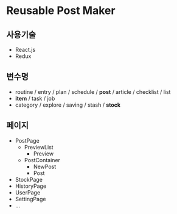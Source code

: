 # Reusable Post Maker

## 사용기술
- React.js
- Redux

## 변수명
- routine / entry / plan / schedule / **post** / article / checklist / list
- **item** / task / job
- category / explore / saving / stash / **stock**

## 페이지
- PostPage
    - PreviewList
        - Preview
    - PostContainer
        - NewPost
        - Post
- StockPage
- HistoryPage
- UserPage
- SettingPage
- …
